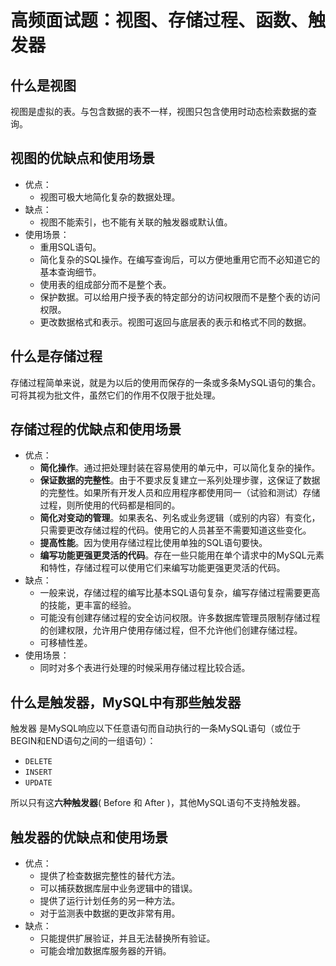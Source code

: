 # 高频面试题：视图、存储过程、函数、触发器

## 什么是视图

视图是虚拟的表。与包含数据的表不一样，视图只包含使用时动态检索数据的查询。

## 视图的优缺点和使用场景

* 优点：
  * 视图可极大地简化复杂的数据处理。
* 缺点：
  * 视图不能索引，也不能有关联的触发器或默认值。
* 使用场景：
  * 重用SQL语句。
  * 简化复杂的SQL操作。在编写查询后，可以方便地重用它而不必知道它的基本查询细节。
  * 使用表的组成部分而不是整个表。
  * 保护数据。可以给用户授予表的特定部分的访问权限而不是整个表的访问权限。
  * 更改数据格式和表示。视图可返回与底层表的表示和格式不同的数据。

## 什么是存储过程

存储过程简单来说，就是为以后的使用而保存的一条或多条MySQL语句的集合。可将其视为批文件，虽然它们的作用不仅限于批处理。

## 存储过程的优缺点和使用场景

* 优点：
  * **简化操作**。通过把处理封装在容易使用的单元中，可以简化复杂的操作。
  * **保证数据的完整性**。由于不要求反复建立一系列处理步骤，这保证了数据的完整性。如果所有开发人员和应用程序都使用同一（试验和测试）存储过程，则所使用的代码都是相同的。
  * **简化对变动的管理**。如果表名、列名或业务逻辑（或别的内容）有变化，只需要更改存储过程的代码。使用它的人员甚至不需要知道这些变化。
  * **提高性能**。因为使用存储过程比使用单独的SQL语句要快。
  * **编写功能更强更灵活的代码**。存在一些只能用在单个请求中的MySQL元素和特性，存储过程可以使用它们来编写功能更强更灵活的代码。
* 缺点：
  * 一般来说，存储过程的编写比基本SQL语句复杂，编写存储过程需要更高的技能，更丰富的经验。
  * 可能没有创建存储过程的安全访问权限。许多数据库管理员限制存储过程的创建权限，允许用户使用存储过程，但不允许他们创建存储过程。
  * 可移植性差。
* 使用场景：
  * 同时对多个表进行处理的时候采用存储过程比较合适。

## 什么是触发器，MySQL中有那些触发器

触发器 是MySQL响应以下任意语句而自动执行的一条MySQL语句（或位于BEGIN和END语句之间的一组语句）：

* `DELETE`
* `INSERT`
* `UPDATE`

所以只有这**六种触发器**( Before 和 After )，其他MySQL语句不支持触发器。

## 触发器的优缺点和使用场景

* 优点：
  * 提供了检查数据完整性的替代方法。
  * 可以捕获数据库层中业务逻辑中的错误。
  * 提供了运行计划任务的另一种方法。
  * 对于监测表中数据的更改非常有用。
* 缺点：
  * 只能提供扩展验证，并且无法替换所有验证。
  * 可能会增加数据库服务器的开销。
